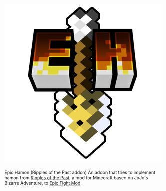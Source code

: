 # ![Example Stand](https://github.com/MakutaZeml/Epic-Hamon/blob/main/src/main/resources/logo_small.png?raw=true) 
Epic Hamon (Ripples of the Past addon)
An addon that tries to implement hamon from [Ripples of the Past](https://github.com/StandoByte/Ripples-of-the-Past), a mod for Minecraft based on JoJo's Bizarre Adventure, to [Epic Fight Mod](https://www.curseforge.com/minecraft/mc-mods/epic-fight-mod) 
  
